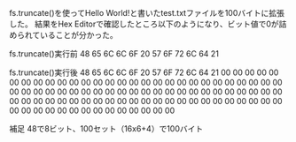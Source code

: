 fs.truncate()を使ってHello World!と書いたtest.txtファイルを100バイトに拡張した。
結果をHex Editorで確認したところ以下のようになり、ビット値で0が詰められていることが分かった。

fs.truncate()実行前
48 65 6C 6C 6F 20 57 6F 72 6C 64 21

fs.truncate()実行後
48 65 6C 6C 6F 20 57 6F 72 6C 64 21 00 00 00 00
00 00 00 00 00 00 00 00 00 00 00 00 00 00 00 00
00 00 00 00 00 00 00 00 00 00 00 00 00 00 00 00
00 00 00 00 00 00 00 00 00 00 00 00 00 00 00 00
00 00 00 00 00 00 00 00 00 00 00 00 00 00 00 00
00 00 00 00 00 00 00 00 00 00 00 00 00 00 00 00
00 00 00 00


補足
48で8ビット、100セット（16x6+4）で100バイト